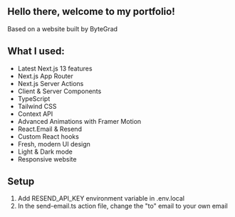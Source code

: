 
## Hello there, welcome to my portfolio!

Based on a website built by ByteGrad

## What I used:

- Latest Next.js 13 features
- Next.js App Router
- Next.js Server Actions
- Client & Server Components
- TypeScript
- Tailwind CSS
- Context API
- Advanced Animations with Framer Motion
- React.Email & Resend
- Custom React hooks
- Fresh, modern UI design
- Light & Dark mode
- Responsive website


## Setup

1. Add RESEND_API_KEY environment variable in .env.local
2. In the send-email.ts action file, change the "to" email to your own email
